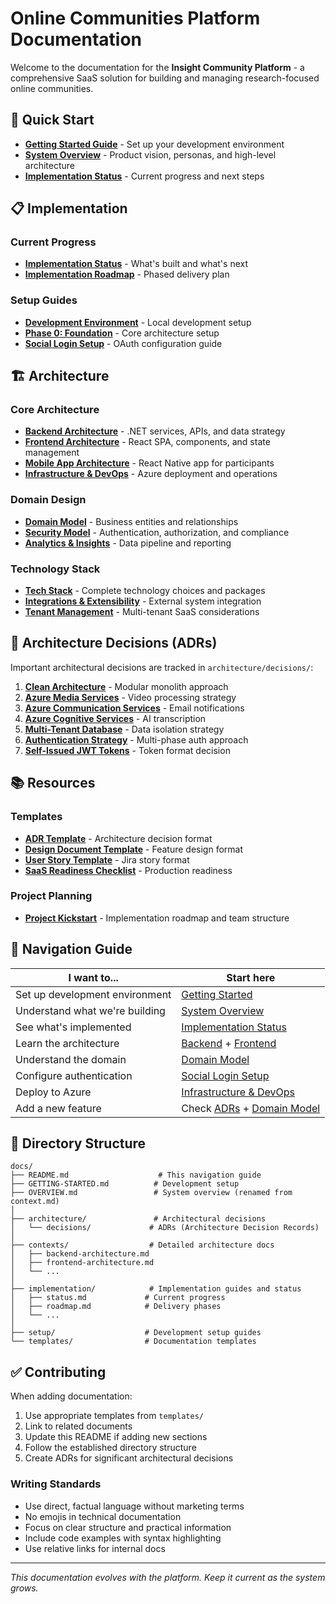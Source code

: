 # Online Communities Platform Documentation

Welcome to the documentation for the **Insight Community Platform** - a comprehensive SaaS solution for building and managing research-focused online communities.

## 🚀 Quick Start

- **[Getting Started Guide](GETTING-STARTED.md)** - Set up your development environment  
- **[System Overview](OVERVIEW.md)** - Product vision, personas, and high-level architecture
- **[Implementation Status](implementation/status.md)** - Current progress and next steps

## 📋 Implementation

### Current Progress
- **[Implementation Status](implementation/status.md)** - What's built and what's next
- **[Implementation Roadmap](implementation/roadmap.md)** - Phased delivery plan

### Setup Guides  
- **[Development Environment](setup/development-environment.md)** - Local development setup
- **[Phase 0: Foundation](implementation/phase-0-foundation.md)** - Core architecture setup
- **[Social Login Setup](implementation/social-login-setup.md)** - OAuth configuration guide

## 🏗️ Architecture

### Core Architecture
- **[Backend Architecture](contexts/backend-architecture.md)** - .NET services, APIs, and data strategy
- **[Frontend Architecture](contexts/frontend-architecture.md)** - React SPA, components, and state management  
- **[Mobile App Architecture](contexts/mobile-app-architecture.md)** - React Native app for participants
- **[Infrastructure & DevOps](contexts/infrastructure-devops.md)** - Azure deployment and operations

### Domain Design
- **[Domain Model](contexts/domain-model.md)** - Business entities and relationships
- **[Security Model](contexts/security-model.md)** - Authentication, authorization, and compliance
- **[Analytics & Insights](contexts/analytics-insights.md)** - Data pipeline and reporting

### Technology Stack
- **[Tech Stack](contexts/TechStack.context.md)** - Complete technology choices and packages
- **[Integrations & Extensibility](contexts/integrations-extensibility.md)** - External system integration  
- **[Tenant Management](contexts/tenant-management.md)** - Multi-tenant SaaS considerations

## 📝 Architecture Decisions (ADRs)

Important architectural decisions are tracked in `architecture/decisions/`:

1. **[Clean Architecture](architecture/decisions/001-use-clean-architecture.md)** - Modular monolith approach
2. **[Azure Media Services](architecture/decisions/002-azure-media-services.md)** - Video processing strategy
3. **[Azure Communication Services](architecture/decisions/003-azure-communication-services.md)** - Email notifications
4. **[Azure Cognitive Services](architecture/decisions/004-azure-cognitive-services.md)** - AI transcription
5. **[Multi-Tenant Database](architecture/decisions/005-shared-db-composite-keys.md)** - Data isolation strategy
6. **[Authentication Strategy](architecture/decisions/006-authentication-strategy.md)** - Multi-phase auth approach
7. **[Self-Issued JWT Tokens](architecture/decisions/007-self-issued-jwt-tokens.md)** - Token format decision

## 📚 Resources

### Templates
- **[ADR Template](templates/adr-template.md)** - Architecture decision format
- **[Design Document Template](templates/design-doc-template.md)** - Feature design format
- **[User Story Template](templates/jira-user-story-template.md)** - Jira story format
- **[SaaS Readiness Checklist](templates/saas-readiness-checklist.md)** - Production readiness

### Project Planning
- **[Project Kickstart](contexts/project-kickstart.md)** - Implementation roadmap and team structure

## 🧭 Navigation Guide

| **I want to...** | **Start here** |
|---|---|
| Set up development environment | [Getting Started](GETTING-STARTED.md) |
| Understand what we're building | [System Overview](OVERVIEW.md) |
| See what's implemented | [Implementation Status](implementation/status.md) |
| Learn the architecture | [Backend](contexts/backend-architecture.md) + [Frontend](contexts/frontend-architecture.md) |
| Understand the domain | [Domain Model](contexts/domain-model.md) |
| Configure authentication | [Social Login Setup](implementation/social-login-setup.md) |
| Deploy to Azure | [Infrastructure & DevOps](contexts/infrastructure-devops.md) |
| Add a new feature | Check [ADRs](architecture/decisions/) + [Domain Model](contexts/domain-model.md) |

## 📁 Directory Structure

```
docs/
├── README.md                    # This navigation guide
├── GETTING-STARTED.md          # Development setup
├── OVERVIEW.md                 # System overview (renamed from context.md)
│
├── architecture/               # Architectural decisions
│   └── decisions/             # ADRs (Architecture Decision Records)
│
├── contexts/                  # Detailed architecture docs
│   ├── backend-architecture.md
│   ├── frontend-architecture.md
│   └── ...
│
├── implementation/            # Implementation guides and status
│   ├── status.md             # Current progress
│   ├── roadmap.md            # Delivery phases
│   └── ...
│
├── setup/                    # Development setup guides
└── templates/                # Documentation templates
```

## ✅ Contributing

When adding documentation:
1. Use appropriate templates from `templates/`  
2. Link to related documents
3. Update this README if adding new sections
4. Follow the established directory structure
5. Create ADRs for significant architectural decisions

### Writing Standards

- Use direct, factual language without marketing terms
- No emojis in technical documentation  
- Focus on clear structure and practical information
- Include code examples with syntax highlighting
- Use relative links for internal docs

---

*This documentation evolves with the platform. Keep it current as the system grows.*